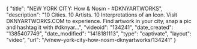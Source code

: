 {
    "title": "NEW YORK CITY: How & Nosm - #DKNYARTWORKS",
    "description": "10 Cities. 10 Artists. 10 Interpretations of an Icon. Visit DKNYARTWORKS.COM to experience. Find artwork in your city, snap a pic and hashtag it with #dknyar...",
    "videoid": "134241",
    "date_created": "1385407749",
    "date_modified": "1418181113",
    "type": "captivate",
    "layout": "video",
    "url": "\/v\/new-york-city-how-nosm-dknyartworks\/134241"
}